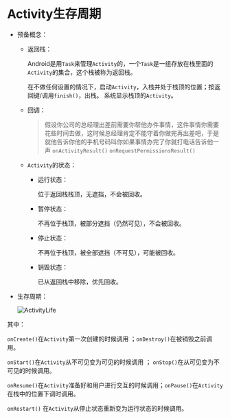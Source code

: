 # Activity生存周期

- 预备概念：

  - 返回栈：

    Android是用`Task`来管理`Activity`的，一个`Task`是一组存放在栈里面的`Activity`的集合，这个栈被称为返回栈。

    在不做任何设置的情况下，启动`Activity`，入栈并处于栈顶的位置；按返回键/调用`finish()`，出栈。
    系统显示栈顶的`Activity`。

  - 回调：

    > 假设你公司的总经理出差前需要你帮他办件事情，这件事情你需要花些时间去做，这时候总经理肯定不能守着你做完再出差吧，于是就他告诉你他的手机号码叫你如果事情办完了你就打电话告诉他一声
	`onActivityResult()` `onRequestPermissionsResult()`

  - `Activity`的状态：

    - 运行状态：

      位于返回栈栈顶，无遮挡，不会被回收。

    - 暂停状态：

      不再位于栈顶，被部分遮挡（仍然可见），不会被回收。

    - 停止状态：

      不再位于栈顶，被全部遮挡（不可见），可能被回收。

    - 销毁状态：

      已从返回栈中移除，优先回收。

- 生存周期：

  ![ActivityLife](C:\Users\28942\Downloads\ActivityLife.png)

其中：

`onCreate()`在`Activity`第一次创建的时候调用 ；`onDestroy()`在被销毁之前调用。

`onStart()`在`Activity`从不可见变为可见的时候调用 ； `onStop()`在从可见变为不可见的时候调用。

`onResume()`在`Activity`准备好和用户进行交互的时候调用；`onPause()`在`Activity`在栈中的位置下调时调用。



`onRestart()` 在`Activity`从停止状态重新变为运行状态的时候调用。 